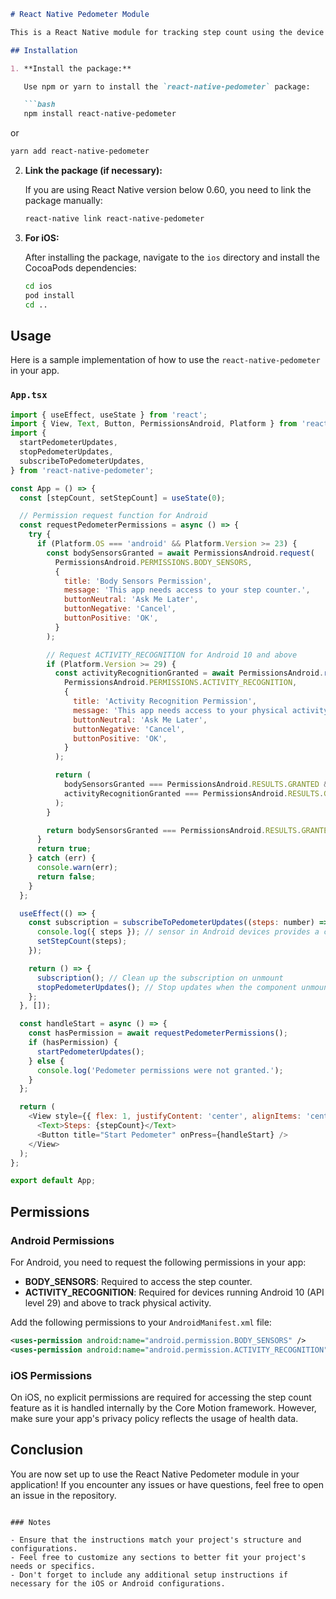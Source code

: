 
```markdown
# React Native Pedometer Module

This is a React Native module for tracking step count using the device's pedometer functionality. It provides a simple API to start and stop pedometer updates and handle step counting seamlessly across both Android and iOS platforms.

## Installation

1. **Install the package:**

   Use npm or yarn to install the `react-native-pedometer` package:

   ```bash
   npm install react-native-pedometer
   ```

   or

   ```bash
   yarn add react-native-pedometer
   ```

2. **Link the package (if necessary):**

   If you are using React Native version below 0.60, you need to link the package manually:

   ```bash
   react-native link react-native-pedometer
   ```

3. **For iOS:**

   After installing the package, navigate to the `ios` directory and install the CocoaPods dependencies:

   ```bash
   cd ios
   pod install
   cd ..
   ```

## Usage

Here is a sample implementation of how to use the `react-native-pedometer` in your app.

### `App.tsx`

```javascript
import { useEffect, useState } from 'react';
import { View, Text, Button, PermissionsAndroid, Platform } from 'react-native';
import {
  startPedometerUpdates,
  stopPedometerUpdates,
  subscribeToPedometerUpdates,
} from 'react-native-pedometer';

const App = () => {
  const [stepCount, setStepCount] = useState(0);

  // Permission request function for Android
  const requestPedometerPermissions = async () => {
    try {
      if (Platform.OS === 'android' && Platform.Version >= 23) {
        const bodySensorsGranted = await PermissionsAndroid.request(
          PermissionsAndroid.PERMISSIONS.BODY_SENSORS,
          {
            title: 'Body Sensors Permission',
            message: 'This app needs access to your step counter.',
            buttonNeutral: 'Ask Me Later',
            buttonNegative: 'Cancel',
            buttonPositive: 'OK',
          }
        );

        // Request ACTIVITY_RECOGNITION for Android 10 and above
        if (Platform.Version >= 29) {
          const activityRecognitionGranted = await PermissionsAndroid.request(
            PermissionsAndroid.PERMISSIONS.ACTIVITY_RECOGNITION,
            {
              title: 'Activity Recognition Permission',
              message: 'This app needs access to your physical activity data.',
              buttonNeutral: 'Ask Me Later',
              buttonNegative: 'Cancel',
              buttonPositive: 'OK',
            }
          );

          return (
            bodySensorsGranted === PermissionsAndroid.RESULTS.GRANTED &&
            activityRecognitionGranted === PermissionsAndroid.RESULTS.GRANTED
          );
        }

        return bodySensorsGranted === PermissionsAndroid.RESULTS.GRANTED;
      }
      return true;
    } catch (err) {
      console.warn(err);
      return false;
    }
  };

  useEffect(() => {
    const subscription = subscribeToPedometerUpdates((steps: number) => {
      console.log({ steps }); // sensor in Android devices provides a cumulative count of all steps taken since the last reboot
      setStepCount(steps);
    });

    return () => {
      subscription(); // Clean up the subscription on unmount
      stopPedometerUpdates(); // Stop updates when the component unmounts
    };
  }, []);

  const handleStart = async () => {
    const hasPermission = await requestPedometerPermissions();
    if (hasPermission) {
      startPedometerUpdates();
    } else {
      console.log('Pedometer permissions were not granted.');
    }
  };

  return (
    <View style={{ flex: 1, justifyContent: 'center', alignItems: 'center' }}>
      <Text>Steps: {stepCount}</Text>
      <Button title="Start Pedometer" onPress={handleStart} />
    </View>
  );
};

export default App;
```

## Permissions

### Android Permissions

For Android, you need to request the following permissions in your app:

- **BODY_SENSORS**: Required to access the step counter.
- **ACTIVITY_RECOGNITION**: Required for devices running Android 10 (API level 29) and above to track physical activity.

Add the following permissions to your `AndroidManifest.xml` file:

```xml
<uses-permission android:name="android.permission.BODY_SENSORS" />
<uses-permission android:name="android.permission.ACTIVITY_RECOGNITION" />
```

### iOS Permissions

On iOS, no explicit permissions are required for accessing the step count feature as it is handled internally by the Core Motion framework. However, make sure your app's privacy policy reflects the usage of health data.

## Conclusion

You are now set up to use the React Native Pedometer module in your application! If you encounter any issues or have questions, feel free to open an issue in the repository.

```

### Notes

- Ensure that the instructions match your project's structure and configurations.
- Feel free to customize any sections to better fit your project's needs or specifics.
- Don't forget to include any additional setup instructions if necessary for the iOS or Android configurations.
